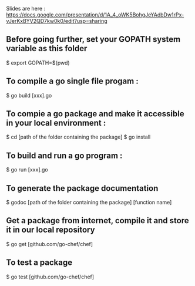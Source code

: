 
Slides are here : https://docs.google.com/presentation/d/1A_4_oWK5BohgJeYAdbDw1rPx-vJerKxBYV2QD7kw0k0/edit?usp=sharing

## Before going further, set your GOPATH system variable as this folder
$ export GOPATH=$(pwd)

## To compile a go single file progam :
$ go build [xxx].go

## To compie a go package and make it accessible in your local environment :
$ cd [path of the folder containing the package]
$ go install

## To build and run a go program :
$ go run [xxx].go

## To generate the package documentation
$ godoc [path of the folder containing the package] [function name]

## Get a package from internet, compile it and store it in our local repository
$ go get [github.com/go-chef/chef]

## To test a package
$ go test [github.com/go-chef/chef]
